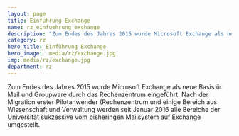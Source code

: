 ```yaml
---
layout: page
title: Einführung Exchange
name: rz_einfuehrung_exchange
description: "Zum Endes des Jahres 2015 wurde Microsoft Exchange als neue Basis ür Mail und Groupware durch das Rechenzentrum eingeführt. Nach der Migration erster Pilotanwender (Rechenzentrum und einige Bereich aus Wissenschaft und Verwaltung werden seit Januar 2016 alle Bereiche der Universität sukzessive vom bisheringen Mailsystem auf Exchange umgestellt."
category: rz
hero_title: Einführung Exchange
hero_image:  media/rz/exchange.jpg
img: media/rz/exchange.jpg
department: rz
---
```



Zum Endes des Jahres 2015 wurde Microsoft Exchange als neue Basis ür Mail und Groupware durch das Rechenzentrum eingeführt. Nach der Migration erster Pilotanwender (Rechenzentrum und einige Bereich aus Wissenschaft und Verwaltung werden seit Januar 2016 alle Bereiche der Universität sukzessive vom bisheringen Mailsystem auf Exchange umgestellt.
